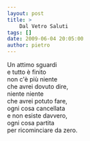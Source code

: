 ```yaml
---
layout: post
title: >
    Dal Vetro Saluti
tags: []
date: 2009-06-04 20:05:00
author: pietro
---
```

Un attimo sguardi<br/>e tutto è finito<br/>non c'è più niente<br/>che avrei dovuto dire,<br/>niente niente<br/>che avrei potuto fare,<br/>ogni cosa cancellata<br/>e non esiste davvero,<br/>ogni cosa partita<br/>per ricominciare da zero.

